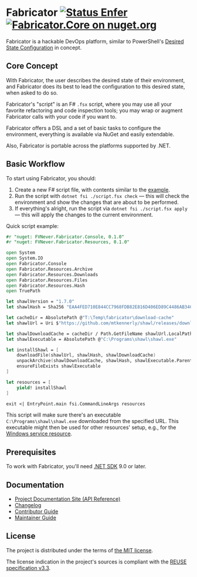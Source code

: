<!--
SPDX-FileCopyrightText: 2020-2025 Friedrich von Never <friedrich@fornever.me>

SPDX-License-Identifier: MIT
-->

Fabricator [![Status Enfer][status-enfer]][andivionian-status-classifier] [![Fabricator.Core on nuget.org][nuget.badge]][nuget]
==========
Fabricator is a hackable DevOps platform, similar to
PowerShell's [Desired State Configuration][powershell-dsc] in concept.

Core Concept
------------
With Fabricator, the user describes the desired state of their environment, and
Fabricator does its best to lead the configuration to this desired state, when asked
to do so.

Fabricator's "script" is an F# `.fsx` script, where you may use all your
favorite refactoring and code inspection tools; you may wrap or augment
Fabricator calls with your code if you want to.

Fabricator offers a DSL and a set of basic tasks to configure the environment, everything
is available via NuGet and easily extendable.

Also, Fabricator is portable across the platforms supported by .NET.

Basic Workflow
--------------
To start using Fabricator, you should:
1. Create a new F# script file, with contents similar to the [example][].
2. Run the script with `dotnet fsi ./script.fsx check` — this will check the environment and show the changes that are about to be performed.
3. If everything's alright, run the script via `dotnet fsi ./script.fsx apply` — this will apply the changes to the current environment.

Quick script example:

```fsharp
#r "nuget: FVNever.Fabricator.Console, 0.1.0"
#r "nuget: FVNever.Fabricator.Resources, 0.1.0"

open System
open System.IO
open Fabricator.Console
open Fabricator.Resources.Archive
open Fabricator.Resources.Downloads
open Fabricator.Resources.Files
open Fabricator.Resources.Hash
open TruePath

let shawlVersion = "1.7.0"
let shawlHash = Sha256 "EAA4FED710E844CC7968FDB82E816D406ED89C4486AB34C3E5DB2DA7E5927923"

let cacheDir = AbsolutePath @"T:\Temp\fabricator\download-cache"
let shawlUrl = Uri $"https://github.com/mtkennerly/shawl/releases/download/v{shawlVersion}/shawl-v{shawlVersion}-win64.zip"

let shawlDownloadCache = cacheDir / Path.GetFileName shawlUrl.LocalPath
let shawlExecutable = AbsolutePath @"C:\Programs\shawl\shawl.exe"

let installShawl = [
    downloadFile(shawlUrl, shawlHash, shawlDownloadCache)
    unpackArchive(shawlDownloadCache, shawlHash, shawlExecutable.Parent.Value)
    ensureFileExists shawlExecutable
]

let resources = [
    yield! installShawl
]

exit <| EntryPoint.main fsi.CommandLineArgs resources
```

This script will make sure there's an executable `C:\Programs\shawl\shawl.exe` downloaded from the specified URL. This executable might then be used for other resources' setup, e.g., for the [Windows service resource][docs.windows-service].

Prerequisites
-------------
To work with Fabricator, you'll need [.NET SDK][dotnet-sdk] 9.0 or later.

Documentation
-------------
- [Project Documentation Site (API Reference)][docs]
- [Changelog][docs.changelog]
- [Contributor Guide][docs.contributing]
- [Maintainer Guide][docs.maintaining]

License
-------
The project is distributed under the terms of [the MIT license][docs.license].

The license indication in the project's sources is compliant with the [REUSE specification v3.3][reuse.spec].

[andivionian-status-classifier]: https://andivionian.fornever.me/v1/#status-enfer-
[docs.changelog]: CHANGELOG.md
[docs.contributing]: CONTRIBUTING.md
[docs.license]: LICENSE.txt
[docs.maintaining]: MAINTAINING.md
[docs.windows-service]: https://fornever.github.io/Fabricator/api/Fabricator.Resources.WindowsServices.html#Fabricator_Resources_WindowsServices_createWindowsService_System_String_System_String_System_String_
[docs]: https://fornever.github.io/Fabricator/
[dotnet-sdk]: https://dotnet.microsoft.com/
[example]: Fabricator.Example/Program.fs
[nuget.badge]: https://img.shields.io/nuget/v/FVNever.Fabricator.Core
[nuget]: https://www.nuget.org/packages/FVNever.Fabricator.Core
[powershell-dsc]: https://docs.microsoft.com/en-us/powershell/scripting/dsc/getting-started/wingettingstarted
[reuse.spec]: https://reuse.software/spec/
[status-enfer]: https://img.shields.io/badge/status-enfer-orange.svg
